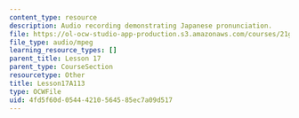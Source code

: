 ```yaml
---
content_type: resource
description: Audio recording demonstrating Japanese pronunciation.
file: https://ol-ocw-studio-app-production.s3.amazonaws.com/courses/21g-504-japanese-iv-spring-2009/4fd5f60d05444210564585ec7a09d517_Lesson17A113.mp3
file_type: audio/mpeg
learning_resource_types: []
parent_title: Lesson 17
parent_type: CourseSection
resourcetype: Other
title: Lesson17A113
type: OCWFile
uid: 4fd5f60d-0544-4210-5645-85ec7a09d517
---
```

